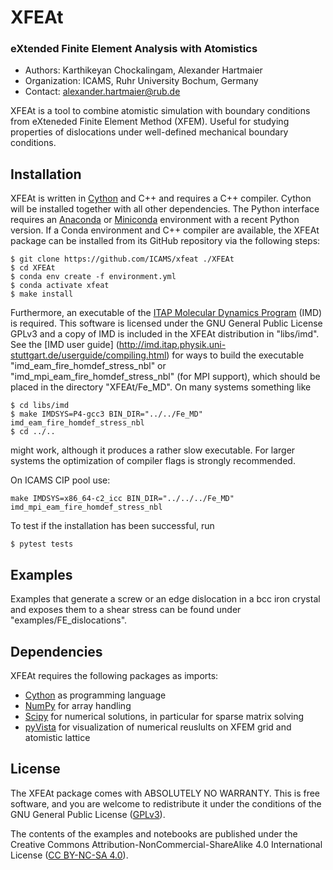 # XFEAt

### eXtended Finite Element Analysis with Atomistics

  - Authors: Karthikeyan Chockalingam, Alexander Hartmaier
  - Organization: ICAMS, Ruhr University Bochum, Germany
  - Contact: <alexander.hartmaier@rub.de>


XFEAt is a tool to combine atomistic simulation with boundary conditions from eXteneded Finite Element Method (XFEM). Useful for studying properties of dislocations under well-defined mechanical boundary conditions.

## Installation
XFEAt is written in [Cython](https://cython.org) and C++ and requires a C++ compiler. Cython will be installed together with all other dependencies. The Python interface requires an [Anaconda](https://www.anaconda.com/products/individual) or [Miniconda](https://docs.conda.io/en/latest/miniconda.html) environment with a recent Python version. If a Conda environment and C++ compiler are available, the XFEAt package can be installed from its GitHub repository via the following steps:

```
$ git clone https://github.com/ICAMS/xfeat ./XFEAt
$ cd XFEAt
$ conda env create -f environment.yml
$ conda activate xfeat 
$ make install
```

Furthermore, an executable of the [ITAP Molecular Dynamics Program](http://imd.itap.physik.uni-stuttgart.de) (IMD) is required. This software is licensed under the GNU General Public License GPLv3 and a copy of IMD is included in the XFEAt distribution in "libs/imd". See the [IMD user guide] (http://imd.itap.physik.uni-stuttgart.de/userguide/compiling.html) for ways to build the executable "imd\_eam\_fire\_homdef\_stress\_nbl" or "imd\_mpi\_eam\_fire\_homdef\_stress\_nbl" (for MPI support), which should be placed in the directory "XFEAt/Fe\_MD". On many systems something like

```
$ cd libs/imd
$ make IMDSYS=P4-gcc3 BIN_DIR="../../Fe_MD" imd_eam_fire_homdef_stress_nbl
$ cd ../..
```

might work, although it produces a rather slow executable. For larger systems the optimization of compiler flags is strongly recommended.

On ICAMS CIP pool use:

```
make IMDSYS=x86_64-c2_icc BIN_DIR="../../../Fe_MD" imd_mpi_eam_fire_homdef_stress_nbl
```

To test if the installation has been successful, run

```
$ pytest tests
```

## Examples
Examples that generate a screw or an edge dislocation in a bcc iron crystal and exposes them to a shear stress can be found under "examples/FE\_dislocations". 

## Dependencies
XFEAt requires the following packages as imports:

 - [Cython](https://cython.org) as programming language
 - [NumPy](http://numpy.scipy.org) for array handling
 - [Scipy](https://www.scipy.org/) for numerical solutions, in particular for sparse matrix solving
 - [pyVista](https://docs.pyvista.org) for visualization of numerical reuslults on XFEM grid and atomistic lattice

## License
The XFEAt package comes with ABSOLUTELY NO WARRANTY. This is free
software, and you are welcome to redistribute it under the conditions of
the GNU General Public License
([GPLv3](http://www.fsf.org/licensing/licenses/gpl.html)).

The contents of the examples and notebooks are published under the 
Creative Commons Attribution-NonCommercial-ShareAlike 4.0 International License
([CC BY-NC-SA 4.0](http://creativecommons.org/licenses/by-nc-sa/4.0/)).
